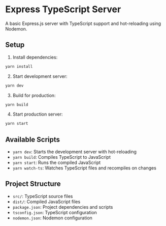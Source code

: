 # Express TypeScript Server

A basic Express.js server with TypeScript support and hot-reloading using Nodemon.

## Setup

1. Install dependencies:
```bash
yarn install
```

2. Start development server:
```bash
yarn dev
```

3. Build for production:
```bash
yarn build
```

4. Start production server:
```bash
yarn start
```

## Available Scripts

- `yarn dev`: Starts the development server with hot-reloading
- `yarn build`: Compiles TypeScript to JavaScript
- `yarn start`: Runs the compiled JavaScript
- `yarn watch-ts`: Watches TypeScript files and recompiles on changes

## Project Structure

- `src/`: TypeScript source files
- `dist/`: Compiled JavaScript files
- `package.json`: Project dependencies and scripts
- `tsconfig.json`: TypeScript configuration
- `nodemon.json`: Nodemon configuration 